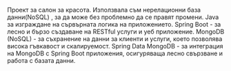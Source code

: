 Проект за салон за красота.
Използвала съм нерелационни база данни(NoSQL) , за да може без проблемно да се правят промени.
Java  за изграждане на сървърната логика на приложението.
Spring Boot - за лесно и бързо създаване на RESTful услуги и уеб приложение.
MongoDB (NoSQL) - за съхранение на данни за клиенти и услуги, което позволява висока гъвкавост и скалируемост.
Spring Data MongoDB - за интеграция на MongoDB с Spring Boot приложения, осигуряваща лесно свързване и работа с базата данни.